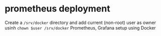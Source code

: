 # prometheus deployment
Create a `/srv/docker` directory and add current (non-root) user as owner usinh `chown $user /srv/docker`
Prometheus, Grafana setup using Docker
